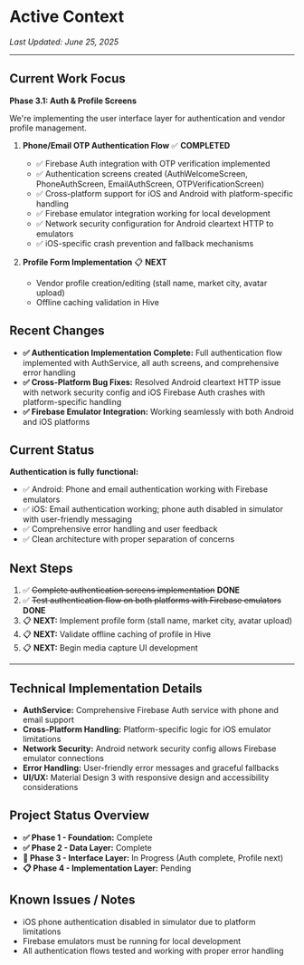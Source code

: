 # Active Context

*Last Updated: June 25, 2025*

---

## Current Work Focus

**Phase 3.1: Auth & Profile Screens**

We're implementing the user interface layer for authentication and vendor profile management.

1. **Phone/Email OTP Authentication Flow** ✅ **COMPLETED**
   - ✅ Firebase Auth integration with OTP verification implemented
   - ✅ Authentication screens created (AuthWelcomeScreen, PhoneAuthScreen, EmailAuthScreen, OTPVerificationScreen)
   - ✅ Cross-platform support for iOS and Android with platform-specific handling
   - ✅ Firebase emulator integration working for local development
   - ✅ Network security configuration for Android cleartext HTTP to emulators
   - ✅ iOS-specific crash prevention and fallback mechanisms

2. **Profile Form Implementation** 📋 **NEXT**
   - Vendor profile creation/editing (stall name, market city, avatar upload)
   - Offline caching validation in Hive

## Recent Changes

- **✅ Authentication Implementation Complete:** Full authentication flow implemented with AuthService, all auth screens, and comprehensive error handling
- **✅ Cross-Platform Bug Fixes:** Resolved Android cleartext HTTP issue with network security config and iOS Firebase Auth crashes with platform-specific handling
- **✅ Firebase Emulator Integration:** Working seamlessly with both Android and iOS platforms

## Current Status

**Authentication is fully functional:**
- ✅ Android: Phone and email authentication working with Firebase emulators
- ✅ iOS: Email authentication working; phone auth disabled in simulator with user-friendly messaging
- ✅ Comprehensive error handling and user feedback
- ✅ Clean architecture with proper separation of concerns

## Next Steps

1. ✅ ~~Complete authentication screens implementation~~ **DONE**
2. ✅ ~~Test authentication flow on both platforms with Firebase emulators~~ **DONE**
3. 📋 **NEXT:** Implement profile form (stall name, market city, avatar upload)
4. 📋 **NEXT:** Validate offline caching of profile in Hive
5. 📋 **NEXT:** Begin media capture UI development

---

## Technical Implementation Details

- **AuthService:** Comprehensive Firebase Auth service with phone and email support
- **Cross-Platform Handling:** Platform-specific logic for iOS emulator limitations
- **Network Security:** Android network security config allows Firebase emulator connections
- **Error Handling:** User-friendly error messages and graceful fallbacks
- **UI/UX:** Material Design 3 with responsive design and accessibility considerations

## Project Status Overview

- **✅ Phase 1 - Foundation:** Complete
- **✅ Phase 2 - Data Layer:** Complete
- **🔄 Phase 3 - Interface Layer:** In Progress (Auth complete, Profile next)
- **📋 Phase 4 - Implementation Layer:** Pending

## Known Issues / Notes

- iOS phone authentication disabled in simulator due to platform limitations
- Firebase emulators must be running for local development
- All authentication flows tested and working with proper error handling



